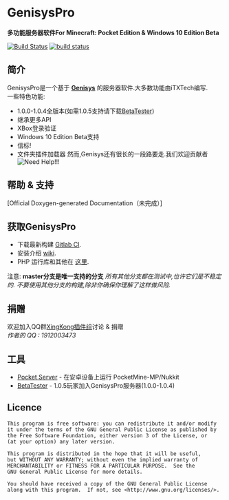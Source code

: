 GenisysPro
===================

__多功能服务器软件For Minecraft: Pocket Edition & Windows 10 Edition Beta__

[![Build Status](https://travis-ci.org/GenisysPro/GenisysPro.svg?branch=master)](https://travis-ci.org/GenisysPro/GenisysPro)
[![build status](https://gitlab.com/GenisysPro/GenisysPro/badges/master/build.svg)](https://gitlab.com/GenisysPro/GenisysPro/commits/master)

简介
-------------
GenisysPro是一个基于 **[Genisys](https://github.com/iTXTech/Genisys)** 的服务器软件.大多数功能由iTXTech编写.<br>
一些特色功能:

* 1.0.0-1.0.4全版本(如需1.0.5支持请下载[BetaTester](https://github.com/GenisysPro/BetaTester))
* 继承更多API
* XBox登录验证
* Windows 10 Edition Beta支持
* 信标!
* 文件夹插件加载器
然而,Genisys还有很长的一段路要走.我们欢迎贡献者![Need Help!!!](https://github.com/GenisysPro/GenisysPro)

帮助 & 支持
-------------
[Official Doxygen-generated Documentation（未完成）]

获取GenisysPro
-------------
* 下载最新构建 [Gitlab CI](https://gitlab.com/GenisysPro/GenisysPro/builds).
* 安装介绍 [wiki](https://github.com/iTXTech/Genisys/wiki).
* PHP 运行库和其他在 [这里](https://itxtech.org/genisys/get/).


注意: **master分支是唯一支持的分支**
_所有其他分支都在测试中,也许它们是不稳定的. 不要使用其他分支的构建,除非你确保你理解了这样做风险._

捐赠
-------------
欢迎加入QQ群[XingKong插件组](https://jq.qq.com/?_wv=1027&k=46Xjsfo)讨论 & 捐赠<br>
*作者的 QQ : 1912003473*

工具
-------------
* [Pocket Server](https://github.com/fengberd/MinecraftPEServer) - 在安卓设备上运行 PocketMine-MP/Nukkit
* [BetaTester](https://github.com/GenisysPro/BetaTester) - 1.0.5玩家加入GenisysPro服务器(1.0.0-1.0.4)


Licence
-------------
	This program is free software: you can redistribute it and/or modify
	it under the terms of the GNU General Public License as published by
	the Free Software Foundation, either version 3 of the License, or
	(at your option) any later version.

	This program is distributed in the hope that it will be useful,
	but WITHOUT ANY WARRANTY; without even the implied warranty of
	MERCHANTABILITY or FITNESS FOR A PARTICULAR PURPOSE.  See the
	GNU General Public License for more details.

	You should have received a copy of the GNU General Public License
	along with this program.  If not, see <http://www.gnu.org/licenses/>.